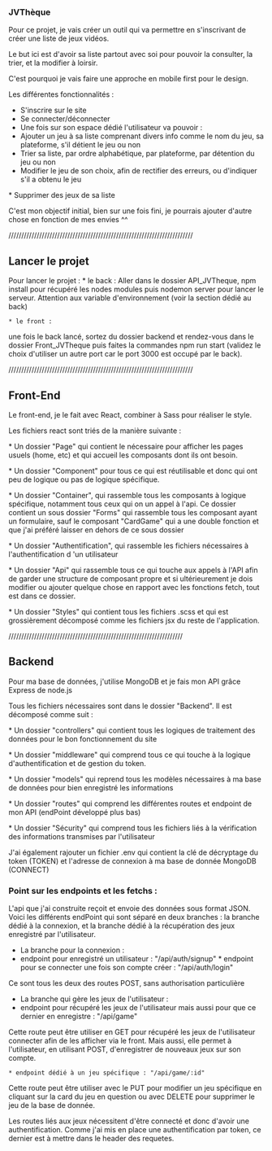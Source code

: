 ### JVThèque

Pour ce projet, je vais créer un outil qui va permettre en s'inscrivant de créer une liste de jeux vidéos.

Le but ici est d'avoir sa liste partout avec soi pour pouvoir la consulter, la trier, et la modifier à loirsir.

C'est pourquoi je vais faire une approche en mobile first pour le design.

Les différentes fonctionnalités :

- S'inscrire sur le site
- Se connecter/déconnecter
- Une fois sur son espace dédié l'utilisateur va pouvoir :
- Ajouter un jeu à sa liste comprenant divers info comme le nom du jeu, sa plateforme, s'il détient le jeu ou non
- Trier sa liste, par ordre alphabétique, par plateforme, par détention du jeu ou non
- Modifier le jeu de son choix, afin de rectifier des erreurs, ou d'indiquer s'il a obtenu le jeu

\* Supprimer des jeux de sa liste

C'est mon objectif initial, bien sur une fois fini, je pourrais ajouter d'autre chose en fonction de mes envies ^^

////////////////////////////////////////////////////////////////////////

## Lancer le projet

Pour lancer le projet : \* le back :
Aller dans le dossier API_JVTheque, npm install pour récupéré les nodes modules
puis nodemon server pour lancer le serveur.
Attention aux variable d'environnement (voir la section dédié au back)

    * le front :

une fois le back lancé, sortez du dossier backend et rendez-vous dans le dossier Front_JVTheque puis faites la commandes npm run start (validez
le choix d'utiliser un autre port car le port 3000 est occupé par le back).

////////////////////////////////////////////////////////////////////////

## Front-End

Le front-end, je le fait avec React, combiner à Sass pour réaliser le style.

Les fichiers react sont triés de la manière suivante :

\* Un dossier "Page" qui contient le nécessaire pour afficher les pages usuels (home, etc) et qui accueil les composants dont ils ont besoin.

\* Un dossier "Component" pour tous ce qui est réutilisable et donc qui ont peu de logique ou pas de logique spécifique.

\* Un dossier "Container", qui rassemble tous les composants à logique spécifique, notamment tous ceux qui on un appel à l'api. Ce dossier contient un sous dossier "Forms" qui rassemble tous les composant ayant un formulaire, sauf le composant "CardGame" qui a une double fonction et que j'ai préféré laisser en dehors de ce sous dossier

\* Un dossier "Authentification", qui rassemble les fichiers nécessaires à l'authentification d 'un utilisateur

\* Un dossier "Api" qui rassemble tous ce qui touche aux appels à l'API afin de garder une structure de composant propre et si ultérieurement je dois modifier ou ajouter quelque chose en rapport avec les fonctions fetch, tout est dans ce dossier.

\* Un dossier "Styles" qui contient tous les fichiers .scss et qui est grossièrement décomposé comme les fichiers jsx du reste de l'application.

////////////////////////////////////////////////////////////////////

## Backend

Pour ma base de données, j'utilise MongoDB et je fais mon API grâce Express de node.js

Tous les fichiers nécessaires sont dans le dossier "Backend". Il est décomposé comme suit :

\* Un dossier "controllers" qui contient tous les logiques de traitement des données pour le bon fonctionnement du site

\* Un dossier "middleware" qui comprend tous ce qui touche à la logique d'authentification et de gestion du token.

\* Un dossier "models" qui reprend tous les modèles nécessaires à ma base de données pour bien enregistré les informations

\* Un dossier "routes" qui comprend les différentes routes et endpoint de mon API (endPoint développé plus bas)

\* Un dossier "Sécurity" qui comprend tous les fichiers liés à la vérification des informations transmises par l'utilisateur

J'ai également rajouter un fichier .env qui contient la clé de décryptage du token (TOKEN) et l'adresse de connexion à ma base de donnée MongoDB (CONNECT)

### Point sur les endpoints et les fetchs :

L'api que j'ai construite reçoit et envoie des données sous format JSON.
Voici les différents endPoint qui sont séparé en deux branches : la branche dédié à la connexion, et la branche dédié à la récupération des jeux enregistré par l'utilisateur.

- La branche pour la connexion :
- endpoint pour enregistré un utilisateur : "/api/auth/signup" \* endpoint pour se connecter une fois son compte créer : "/api/auth/login"

Ce sont tous les deux des routes POST, sans authorisation particulière

- La branche qui gère les jeux de l'utilisateur :
- endpoint pour récupéré les jeux de l'utilisateur mais aussi pour que ce dernier en enregistre : "/api/game"

Cette route peut être utiliser en GET pour récupéré les jeux de l'utilisateur connecter afin de les afficher via le front.
Mais aussi, elle permet à l'utilisateur, en utilisant POST, d'enregistrer de nouveaux jeux sur son compte.

    * endpoint dédié à un jeu spécifique : "/api/game/:id"

Cette route peut être utiliser avec le PUT pour modifier un jeu spécifique en cliquant sur la card du jeu en question ou avec DELETE pour supprimer le jeu de la base de donnée.

Les routes liés aux jeux nécessitent d'être connecté et donc d'avoir une authentification. Comme j'ai mis en place une authentification par token, ce dernier est à mettre dans le header des requetes.

